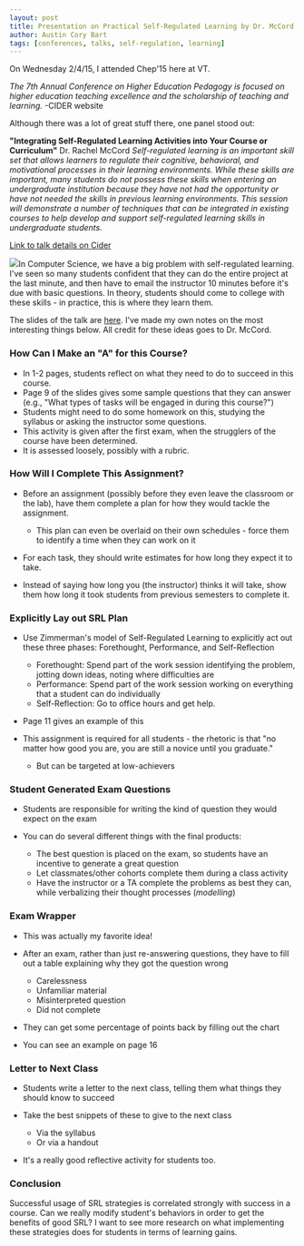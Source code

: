 ```yaml
---
layout: post
title: Presentation on Practical Self-Regulated Learning by Dr. McCord at CHEP'15
author: Austin Cory Bart
tags: [conferences, talks, self-regulation, learning]
---
```


On Wednesday 2/4/15, I attended Chep'15 here at VT.

_The 7th Annual Conference on Higher Education Pedagogy is focused on higher education teaching excellence and the scholarship of teaching and learning._  -CIDER website

Although there was a lot of great stuff there, one panel stood out:

**"Integrating Self-Regulated Learning Activities into Your Course or Curriculum"**
Dr. Rachel McCord
_Self-regulated learning is an important skill set that allows learners to regulate their cognitive, behavioral, and motivational processes in their learning environments. While these skills are important, many students do not possess these skills when entering an undergraduate institution because they have not had the opportunity or have not needed the skills in previous learning environments. This session will demonstrate a number of techniques that can be integrated in existing courses to help develop and support self-regulated learning skills in undergraduate students._

[Link to talk details on Cider](http://www.cideronline.org/conference/presentation1.cfm?pid=2138)

  

![](https://sites.google.com/a/vt.edu/acbart-eportfolio/_/rsrc/1472774541160/blog/presentationonpracticalself-regulatedlearningbydrmccordatchep15/11decerfZimm400.gif)In Computer Science, we have a big problem with self-regulated learning. I've seen so many students confident that they can do the entire project at the last minute, and then have to email the instructor 10 minutes before it's due with basic questions. In theory, students should come to college with these skills - in practice, this is where they learn them.

  

The slides of the talk are [here](http://www.cideronline.org/confPresentations/files/presentation-2138-1.pdf). I've made my own notes on the most interesting things below. All credit for these ideas goes to Dr. McCord.

### How Can I Make an "A" for this Course?

*   In 1-2 pages, students reflect on what they need to do to succeed in this course.
*   Page 9 of the slides gives some sample questions that they can answer (e.g., "What types of tasks will be engaged in during this course?")
*   Students might need to do some homework on this, studying the syllabus or asking the instructor some questions.
*   This activity is given after the first exam, when the strugglers of the course have been determined.
*   It is assessed loosely, possibly with a rubric.

### How Will I Complete This Assignment?

*   Before an assignment (possibly before they even leave the classroom or the lab), have them complete a plan for how they would tackle the assignment.

    *   This plan can even be overlaid on their own schedules - force them to identify a time when they can work on it

*   For each task, they should write estimates for how long they expect it to take.
*   Instead of saying how long you (the instructor) thinks it will take, show them how long it took students from previous semesters to complete it.

### Explicitly Lay out SRL Plan

*   Use Zimmerman's model of Self-Regulated Learning to explicitly act out these three phases: Forethought, Performance, and Self-Reflection

    *   Forethought: Spend part of the work session identifying the problem, jotting down ideas, noting where difficulties are
    *   Performance: Spend part of the work session working on everything that a student can do individually
    *   Self-Reflection: Go to office hours and get help.

*   Page 11 gives an example of this
*   This assignment is required for all students - the rhetoric is that "no matter how good you are, you are still a novice until you graduate."

    *   But can be targeted at low-achievers

### Student Generated Exam Questions

*   Students are responsible for writing the kind of question they would expect on the exam
*   You can do several different things with the final products:

    *   The best question is placed on the exam, so students have an incentive to generate a great question
    *   Let classmates/other cohorts complete them during a class activity
    *   Have the instructor or a TA complete the problems as best they can, while verbalizing their thought processes (_modelling_)

### Exam Wrapper

*   This was actually my favorite idea!
*   After an exam, rather than just re-answering questions, they have to fill out a table explaining why they got the question wrong

    *   Carelessness
    *   Unfamiliar material
    *   Misinterpreted question
    *   Did not complete

*   They can get some percentage of points back by filling out the chart
*   You can see an example on page 16

### Letter to Next Class

*   Students write a letter to the next class, telling them what things they should know to succeed
*   Take the best snippets of these to give to the next class

    *   Via the syllabus
    *   Or via a handout

*   It's a really good reflective activity for students too.

### Conclusion

Successful usage of SRL strategies is correlated strongly with success in a course. Can we really modify student's behaviors in order to get the benefits of good SRL? I want to see more research on what implementing these strategies does for students in terms of learning gains.